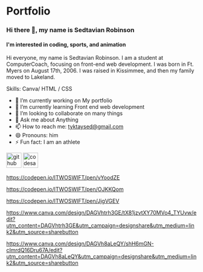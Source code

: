 # Portfolio
### Hi there 👋, my name is Sedtavian Robinson
#### I'm interested in coding, sports, and animation
Hi everyone, my name is Sedtavian Robinson. I am a student at ComputerCoach, focusing on front-end web development. I was born in Ft. Myers on August 17th, 2006. I was raised in Kissimmee, and then my family moved to Lakeland.

Skills: Canva/ HTML / CSS

- 🔭 I’m currently working on My portfolio  
- 🌱 I’m currently learning Front end web development 
- 👯 I’m looking to collaborate on many things 
- 💬 Ask me about Anything 
- 📫 How to reach me: tyktaysed@gmail.com 
- 😄 Pronouns: him 
- ⚡ Fun fact: I am an athlete  


[<img src='https://cdn.jsdelivr.net/npm/simple-icons@3.0.1/icons/github.svg' alt='github' height='40'>](https://github.com/TaeisHim223)  [<img src='https://cdn.jsdelivr.net/npm/simple-icons@3.0.1/icons/codesandbox.svg' alt='codesandbox' height='40'>](https://codesandbox.io/u/TaeisHim223)  

https://codepen.io/ITWOSWIFT/pen/vYoodZE

https://codepen.io/ITWOSWIFT/pen/OJKKQom

https://codepen.io/ITWOSWIFT/pen/JjgVGEV

https://www.canva.com/design/DAGVhtrh3GE/tX81jzvtXY70MVo4_TYUvw/edit?utm_content=DAGVhtrh3GE&utm_campaign=designshare&utm_medium=link2&utm_source=sharebutton

https://www.canva.com/design/DAGVh8aLeQY/shH6mGN-cImrdQ16Dru67A/edit?utm_content=DAGVh8aLeQY&utm_campaign=designshare&utm_medium=link2&utm_source=sharebutton

